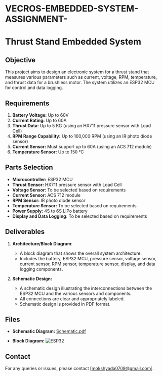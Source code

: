 # VECROS-EMBEDDED-SYSTEM-ASSIGNMENT-
# Thrust Stand Embedded System

## Objective

This project aims to design an electronic system for a thrust stand that measures various parameters such as current, voltage, RPM, temperature, and thrust data for a brushless motor. The system utilizes an ESP32 MCU for control and data logging.

## Requirements

1. **Battery Voltage:** Up to 60V
2. **Current Rating:** Up to 60A
3. **Thrust Data:** Up to 5 KG (using an HX711 pressure sensor with Load Cell)
4. **RPM Range Capability:** Up to 100,000 RPM (using an IR photo diode sensor)
5. **Current Sensor:** Must support up to 60A (using an ACS 712 module)
6. **Temperature Sensor:** Up to 150 °C

## Parts Selection

- **Microcontroller:** ESP32 MCU
- **Thrust Sensor:** HX711 pressure sensor with Load Cell
- **Voltage Sensor:** To be selected based on requirements
- **Current Sensor:** ACS 712 module
- **RPM Sensor:** IR photo diode sensor
- **Temperature Sensor:** To be selected based on requirements
- **Power Supply:** 4S to 6S LiPo battery
- **Display and Data Logging:** To be selected based on requirements

## Deliverables

1. **Architecture/Block Diagram:**
    - A block diagram that shows the overall system architecture.
    - Includes the battery, ESP32 MCU, pressure sensor, voltage sensor, current sensor, RPM sensor, temperature sensor, display, and data logging components.
    
2. **Schematic Design:**
    - A schematic design illustrating the interconnections between the ESP32 MCU and the various sensors and components.
    - All connections are clear and appropriately labeled.
    - Schematic design is provided in PDF format.

## Files

- **Schematic Diagram:** [Schematic.pdf](https://github.com/user-attachments/files/16070839/Schematic.pdf)

- **Block Diagram:** 
![ESP32](https://github.com/Mishra-0709/VECROS-EMBEDDED-SYSTEM-ASSIGNMENT-/assets/143344990/3934dfa1-faed-4ed9-acd5-cf3bf907c679)



## Contact

For any queries or issues, please contact [mokshyada0709@gmail.com].

